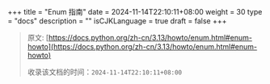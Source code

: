 +++
title = "Enum 指南"
date = 2024-11-14T22:10:11+08:00
weight = 30
type = "docs"
description = ""
isCJKLanguage = true
draft = false
+++

> 原文: [https://docs.python.org/zh-cn/3.13/howto/enum.html#enum-howto](https://docs.python.org/zh-cn/3.13/howto/enum.html#enum-howto)
>
> 收录该文档的时间：`2024-11-14T22:10:11+08:00`
